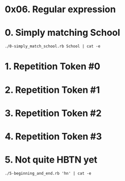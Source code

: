 # 0x06. Regular expression

# 0. Simply matching School


    ./0-simply_match_school.rb School | cat -e

# 1. Repetition Token #0

# 2. Repetition Token #1

# 3. Repetition Token #2

# 4. Repetition Token #3

# 5. Not quite HBTN yet

    ./5-beginning_and_end.rb 'hn' | cat -e